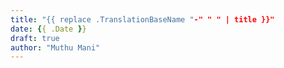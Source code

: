 ```yaml
---
title: "{{ replace .TranslationBaseName "-" " " | title }}"
date: {{ .Date }}
draft: true
author: "Muthu Mani"
---
```


